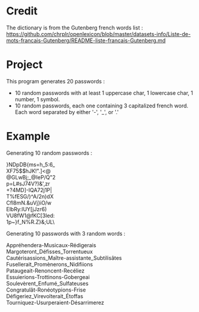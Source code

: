 
# Credit

The dictionary is from the Gutenberg french words list :
https://github.com/chrplr/openlexicon/blob/master/datasets-info/Liste-de-mots-francais-Gutenberg/README-liste-francais-Gutenberg.md


# Project
This program generates 20 passwords :
- 10 random passwords with at least 1 uppercase char, 1 lowercase char, 1 number, 1 symbol.
- 10 random passwords, each one containing 3 capitalized french word. Each word separated by either '-', '_', or '.'

# Example
Generating 10 random passwords : 

}NDpDB{ms=h_5:6_\
XF75$\$hJK!".]<@\
@GLwBj;_@IeP/Q"2\
p=L#sJ74V?)&',zr\
+?4MD]-lQA72j1P|\
T%fESG/)^A/2n)dX\
Cfl8mN.&uVj}iO/w\
ElbRy:lUY[jJzr6)\
VU8fW1@fKC[3Ied:\
1p~}f_N%R.Z}&;UL\


Generating 10 passwords with 3 random words : 

Appréhendera-Musicaux-Rédigerais\
Margoteront_Défisses_Torrentueux\
Cautérisassions_Maître-assistante_Subtilisâtes\
Fusellerait_Promènerons_Nidifiions\
Pataugeait-Renoncent-Recéliez\
Essuierions-Trottinons-Gobergeai\
Soulevèrent_Enfumé_Sulfateuses\
Congratulât-Ronéotypions-Frise\
Défigeriez_Virevolterait_Étoffas\
Tourniquez-Usurperaient-Désarrimerez
